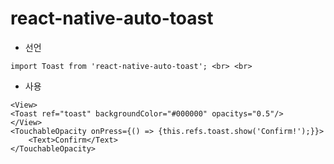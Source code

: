# react-native-auto-toast
- 선언 <br>
```
import Toast from 'react-native-auto-toast'; <br> <br>
```
- 사용 <br>
```
<View>
<Toast ref="toast" backgroundColor="#000000" opacitys="0.5"/>
</View>
<TouchableOpacity onPress={() => {this.refs.toast.show('Confirm!');}}>
    <Text>Confirm</Text>
</TouchableOpacity>
```
